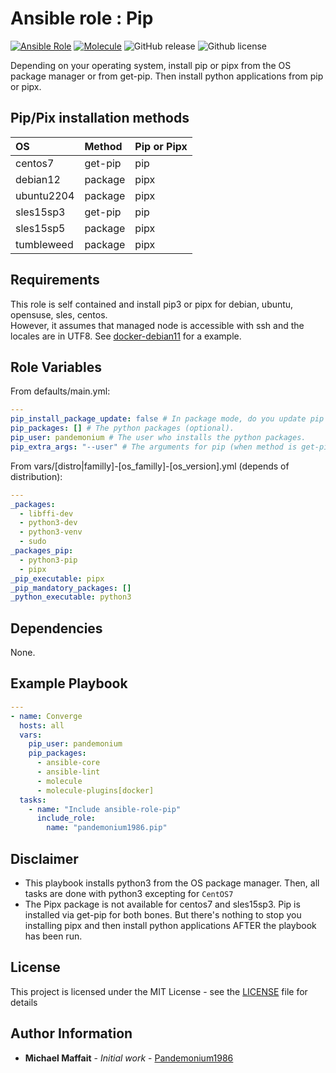 # Ansible role : Pip

[![Ansible Role](https://img.shields.io/ansible/role/d/pandemonium1986/init?logo=Ansible&color=blue)](https://galaxy.ansible.com/ui/standalone/roles/pandemonium1986/pip/)
[![Molecule](https://github.com/Pandemonium1986/ansible-role-init/actions/workflows/molecule.yml/badge.svg)](https://github.com/Pandemonium1986/ansible-role-pip/actions/workflows/molecule.yml)
![GitHub release](https://img.shields.io/github/release/Pandemonium1986/ansible-role-pip.svg?logo=github)
![Github license](https://img.shields.io/github/license/Pandemonium1986/ansible-role-pip.svg?logo=github)

Depending on your operating system, install pip or pipx from the OS package manager or from get-pip. Then install python applications from pip or pipx.

## Pip/Pix installation methods

| OS         | Method  | Pip or Pipx |
| :--------- | :------ | :---------- |
| centos7    | get-pip | pip         |
| debian12   | package | pipx        |
| ubuntu2204 | package | pipx        |
| sles15sp3  | get-pip | pip         |
| sles15sp5  | package | pipx        |
| tumbleweed | package | pipx        |

## Requirements

This role is self contained and install pip3 or pipx for debian, ubuntu, opensuse, sles, centos.  
However, it assumes that managed node is accessible with ssh and the locales are in UTF8. See [docker-debian11](https://github.com/Pandemonium1986/docker-debian11) for a example.

## Role Variables

From defaults/main.yml:

```yaml
---
pip_install_package_update: false # In package mode, do you update pip to the latest version.
pip_packages: [] # The python packages (optional).
pip_user: pandemonium # The user who installs the python packages.
pip_extra_args: "--user" # The arguments for pip (when method is get-pip).
```

From vars/[distro|familly]-[os_familly]-[os_version].yml (depends of distribution):

```yaml
---
_packages:
  - libffi-dev
  - python3-dev
  - python3-venv
  - sudo
_packages_pip:
  - python3-pip
  - pipx
_pip_executable: pipx
_pip_mandatory_packages: []
_python_executable: python3
```

## Dependencies

None.

## Example Playbook

```yaml
---
- name: Converge
  hosts: all
  vars:
    pip_user: pandemonium
    pip_packages:
      - ansible-core
      - ansible-lint
      - molecule
      - molecule-plugins[docker]
  tasks:
    - name: "Include ansible-role-pip"
      include_role:
        name: "pandemonium1986.pip"
```

## Disclaimer

- This playbook installs python3 from the OS package manager. Then, all tasks are done with python3 excepting for `CentOS7`
- The Pipx package is not available for centos7 and sles15sp3. Pip is installed via get-pip for both bones. But there's nothing to stop you installing pipx and then install python applications AFTER the playbook has been run.

## License

This project is licensed under the MIT License - see the [LICENSE](./LICENSE) file for details

## Author Information

- **Michael Maffait** - _Initial work_ - [Pandemonium1986](https://github.com/Pandemonium1986)
